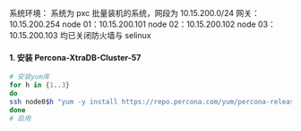 系统环境：
系统为 pxc 批量装机的系统，网段为 10.15.200.0/24
网关：10.15.200.254
node 01：10.15.200.101
node 02：10.15.200.102
node 03：10.15.200.103
均已关闭防火墙与 selinux

#### 1. 安装 Percona-XtraDB-Cluster-57
```bash
# 安装yum库
for h in {1..3}
do
ssh node0$h "yum -y install https://repo.percona.com/yum/percona-release-latest.noarch.rpm"
done
# 启用

```